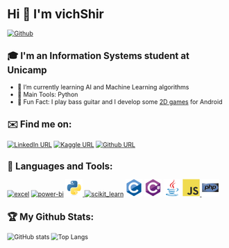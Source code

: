 
# Hi 👋 I'm vichShir

[![Github](https://img.shields.io/github/followers/vichShir?label=Follow&style=social)](https://github.com/vichShir)

## 🎓 I'm an Information Systems student at Unicamp
- 🌱 I’m currently learning AI and Machine Learning algorithms
- 🧰 Main Tools: Python
- 🎸 Fun Fact: I play bass guitar and I develop some [2D games](https://play.google.com/store/apps/developer?id=Krabify+Game+Studios&hl=pt_BR&gl=US) for Android

## ✉️ Find me on:
[![LinkedIn URL](https://img.shields.io/badge/LinkedIn-0077B5?style=for-the-badge&logo=linkedin&logoColor=white)](https://www.linkedin.com/in/victorshirasuna) [![Kaggle URL](https://img.shields.io/badge/Kaggle-20BEFF?style=for-the-badge&logo=Kaggle&logoColor=white)](https://www.kaggle.com/vichshir) [![Github URL](https://img.shields.io/badge/GitHub-100000?style=for-the-badge&logo=github&logoColor=white)](https://github.com/vichShir)

## 🧰 Languages and Tools:
<p align="left"> <a href="https://www.microsoft.com/pt-br/microsoft-365/excel" target="_blank"> <img src="https://cdn-icons-png.flaticon.com/512/732/732220.png" alt="excel" width="40" height="40"/></a> <a href="https://powerbi.microsoft.com/" target="_blank"> <img src="https://img.icons8.com/color/48/000000/power-bi.png" alt="power-bi" width="40" height="40"/></a> <a href="https://www.python.org" target="_blank"> <img src="https://raw.githubusercontent.com/devicons/devicon/master/icons/python/python-original.svg" alt="python" width="40" height="40"/> </a> <a href="https://scikit-learn.org/" target="_blank"> <img src="https://upload.wikimedia.org/wikipedia/commons/0/05/Scikit_learn_logo_small.svg" alt="scikit_learn" width="40" height="40"/></a> <a href="https://www.cprogramming.com/" target="_blank" rel="noreferrer"> <img src="https://raw.githubusercontent.com/devicons/devicon/master/icons/c/c-original.svg" alt="c" width="40" height="40"/></a> <a href="https://www.w3schools.com/cs/" target="_blank"> <img src="https://raw.githubusercontent.com/devicons/devicon/master/icons/csharp/csharp-original.svg" alt="csharp" width="40" height="40"/></a> <a href="https://www.java.com" target="_blank"> <img src="https://raw.githubusercontent.com/devicons/devicon/master/icons/java/java-original.svg" alt="java" width="40" height="40"/></a> <a href="https://developer.mozilla.org/en-US/docs/Web/JavaScript" target="_blank" rel="noreferrer"> <img src="https://raw.githubusercontent.com/devicons/devicon/master/icons/javascript/javascript-original.svg" alt="javascript" width="40" height="40"/> </a> <a href="https://www.php.net" target="_blank" rel="noreferrer"> <img src="https://raw.githubusercontent.com/devicons/devicon/master/icons/php/php-original.svg" alt="php" width="40" height="40"/></a> </p>

## 🏆 My Github Stats:
![GitHub stats](https://github-readme-stats.vercel.app/api?username=vichShir&show_icons=true&theme=nightowl) ![Top Langs](https://github-readme-stats.vercel.app/api/top-langs/?username=vichShir&layout=compact&theme=nightowl)

